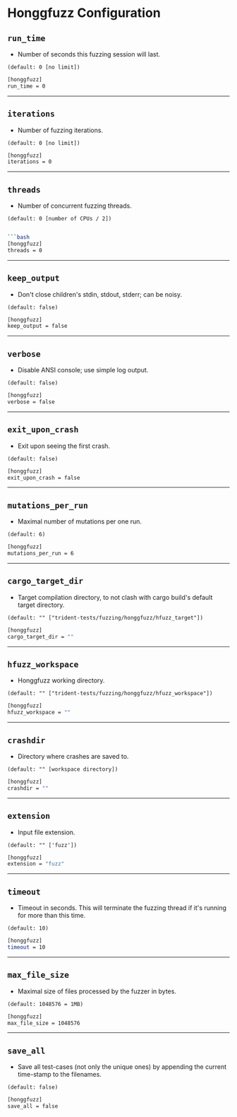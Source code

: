 # Honggfuzz Configuration

## `run_time`

- Number of seconds this fuzzing session will last.

`(default: 0 [no limit])`

```bash
[honggfuzz]
run_time = 0
```

---

## `iterations`

- Number of fuzzing iterations.

`(default: 0 [no limit])`

```bash
[honggfuzz]
iterations = 0
```

---

## `threads`

- Number of concurrent fuzzing threads.

`(default: 0 [number of CPUs / 2])`

```bash

```bash
[honggfuzz]
threads = 0
```

---

## `keep_output`

- Don't close children's stdin, stdout, stderr; can be noisy.

`(default: false)`

```bash
[honggfuzz]
keep_output = false
```

---

## `verbose`

- Disable ANSI console; use simple log output.

`(default: false)`

```bash
[honggfuzz]
verbose = false
```

---

## `exit_upon_crash`

- Exit upon seeing the first crash.

`(default: false)`

```bash
[honggfuzz]
exit_upon_crash = false
```

---

## `mutations_per_run`

- Maximal number of mutations per one run.

`(default: 6)`

```bash
[honggfuzz]
mutations_per_run = 6
```

---

## `cargo_target_dir`

- Target compilation directory, to not clash with cargo build's default target directory.

`(default: "" ["trident-tests/fuzzing/honggfuzz/hfuzz_target"])`

```bash
[honggfuzz]
cargo_target_dir = ""
```

---

## `hfuzz_workspace`

- Honggfuzz working directory.

`(default: "" ["trident-tests/fuzzing/honggfuzz/hfuzz_workspace"])`

```bash
[honggfuzz]
hfuzz_workspace = ""
```

---

## `crashdir`

- Directory where crashes are saved to.

`(default: "" [workspace directory])`

```bash
[honggfuzz]
crashdir = ""
```

---

## `extension`

- Input file extension.

`(default: "" ['fuzz'])`

```bash
[honggfuzz]
extension = "fuzz"
```

---

## `timeout`

- Timeout in seconds. This will terminate the fuzzing thread if it's running for more than this time.

`(default: 10)`

```bash
[honggfuzz]
timeout = 10
```

---

## `max_file_size`

- Maximal size of files processed by the fuzzer in bytes.

`(default: 1048576 = 1MB)`

```bash
[honggfuzz]
max_file_size = 1048576
```

---

## `save_all`

- Save all test-cases (not only the unique ones) by appending the current time-stamp to the filenames.

`(default: false)`

```bash
[honggfuzz]
save_all = false
```
